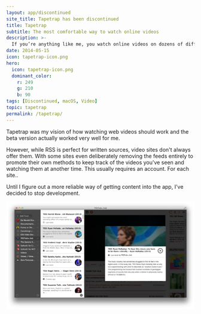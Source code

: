 ```yaml
---
layout: app/discontinued
site_title: Tapetrap has been discontinued
title: Tapetrap
subtitle: The most comfortable way to watch online videos
description: >- 
  If you’re anything like me, you watch online videos on dozens of different websites. I want to keep up with new content and easily browse clips from any site with a feed.
date: 2014-05-15
icon: tapetrap-icon.png
hero: 
  icon: tapetrap-icon.png
  dominant_color: 
    r: 249
    g: 210
    b: 90
tags: [Discontinued, macOS, Video]
topic: tapetrap
permalink: /tapetrap/
---
```


Tapetrap was my vision of how watching web videos should work and the beta version actually worked very well for me.

However, while RSS is perfect for written sources, video sites don't always offer them. With some sites even deliberately removing the feeds entirely to promote their own methods to keep track of the videos you've seen and watching them at another time. This usually requires an account. For each site..

Until I figure out a more reliable way of getting content into the app, I've decided to stop development.

![Screenshot of Tapetrap streaming a video](/assets/img/app/tapetrap-ss-browse.jpg)
